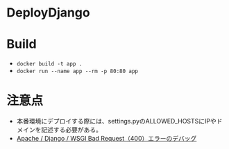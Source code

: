 # DeployDjango

# Build
- `docker build -t app .`
- `docker run --name app --rm -p 80:80 app`

# 注意点
- 本番環境にデプロイする際には、settings.pyのALLOWED_HOSTSにIPやドメインを記述する必要がある。
- [Apache / Django / WSGI Bad Request（400）エラーのデバッグ](https://www.it-swarm.dev/ja/python/apache-django-wsgi-bad-request%EF%BC%88400%EF%BC%89%E3%82%A8%E3%83%A9%E3%83%BC%E3%81%AE%E3%83%87%E3%83%90%E3%83%83%E3%82%B0/1042928805/)
